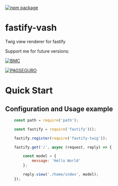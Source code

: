 [![npm package](https://nodei.co/npm/fastify-twig.png?downloads=true&downloadRank=true?maxAge=30)](https://nodei.co/npm/fastify-twig/)


# fastify-vash
Twig view renderer for fastify

Support me for future versions:

[![BMC](https://cdn.buymeacoffee.com/buttons/default-orange.png)](https://www.buymeacoffee.com/i2yBGw7)

[![PAGSEGURO](https://stc.pagseguro.uol.com.br/public/img/botoes/doacoes/209x48-doar-assina.gif)](https://pag.ae/7VxyJphKt)

<a name="quick-start"></a>Quick Start 
===================

<a name="configure"></a>Configuration and Usage example
--------------

```javascript
    const path = require('path');

    const fastify = require('fastify')();

    fastify.register(require('fastify-twig'));

    fastify.get('/', async (request, reply) => {

        const model = {
            message: 'Hello World'
        };

        reply.view('./home/index', model);
    });
```